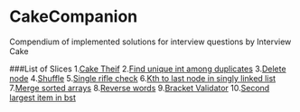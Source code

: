 # CakeCompanion
Compendium of implemented solutions for interview questions by Interview Cake

###List of Slices
	1.[Cake Theif](https://www.interviewcake.com/question/cake-thief)
	2.[Find unique int among duplicates](https://www.interviewcake.com/question/find-unique-int-among-duplicates)
	3.[Delete node](https://www.interviewcake.com/question/delete-node)
	4.[Shuffle](https://www.interviewcake.com/question/shuffle)
	5.[Single rifle check](https://www.interviewcake.com/question/single-rifle-check)
	6.[Kth to last node in singly linked list](https://www.interviewcake.com/question/kth-to-last-node-in-singly-linked-list)
	7.[Merge sorted arrays](https://www.interviewcake.com/question/merge-sorted-arrays)
	8.[Reverse words](https://www.interviewcake.com/question/reverse-words)
	9.[Bracket Validator](https://www.interviewcake.com/question/bracket-validator)
	10.[Second largest item in bst](https://www.interviewcake.com/question/second-largest-item-in-bst)
